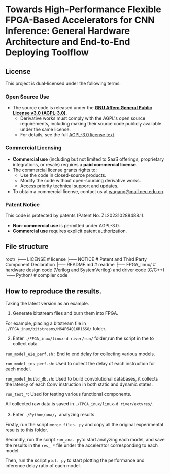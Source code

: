 # Towards High-Performance Flexible FPGA-Based Accelerators for CNN Inference: General Hardware Architecture and End-to-End Deploying Toolflow 

## License

This project is dual-licensed under the following terms:

### Open Source Use
- The source code is released under the **[GNU Affero General Public License v3.0 (AGPL-3.0)](LICENSE)**.  
  - Derivative works must comply with the AGPL's open source requirements, including making their source code publicly available under the same license.  
  - For details, see the full [AGPL-3.0 license text](LICENSE).

### Commercial Licensing
- **Commercial use** (including but not limited to SaaS offerings, proprietary integrations, or resale) requires a **paid commercial license**.  
- The commercial license grants rights to:  
  - Use the code in closed-source products.  
  - Modify the code without open-sourcing derivative works.  
  - Access priority technical support and updates.  
- To obtain a commercial license, contact us at [wugang@mail.neu.edu.cn](wugang@mail.neu.edu.cn).  

### Patent Notice
This code is protected by patents (Patent No. ZL202310288488.1).  
- **Non-commercial use** is permitted under AGPL-3.0.  
- **Commercial use** requires explicit patent authorization.

## File structure

root/
├── LICENSE          # license
├── NOTICE           # Patent and Third Party Component Declaration
├── README.md        # readme
├── FPGA_linux/      # hardware design code (Verilog and SystemVerilog) and driver code (C/C++)
└── Python/          # compiler code


## How to reproduce the results.

Taking the latest version  as an example.

1. Generate bitstream files and burn them into FPGA.

For example, placing a bitstream file in `./FPGA_inux/bitstreams/M64P64Q16R16S8/` folder.

2. Enter `./FPGA_inux/linux-d river/run/` folder,run the script in the to collect data.
   
`run_model_e2e_perf.sh` : End to end delay for collecting various models.

`run_model_ins_perf.sh`: Used to collect the delay of each instruction for each model.

`run_model_build_db.sh`: Used to build convolutional databases, it collects the latency of each Conv instruction in both static and dynamic states.

`run_test_*`: Used for testing various functional components.

All collected raw data is saved in `./FPGA_inux/linux-d river/extvres/`.


3. Enter `./Python/ana/`，analyzing results.

Firstly, run the script `merge files. py` and copy all the original experimental results to this folder.

Secondly, run the script `run_ana. py`to start analyzing each model, and save the results in the `res_ *` file under the accelerator corresponding to each model.

Then, run the script `plot. py` to start plotting the performance and inference delay ratio of each model.

